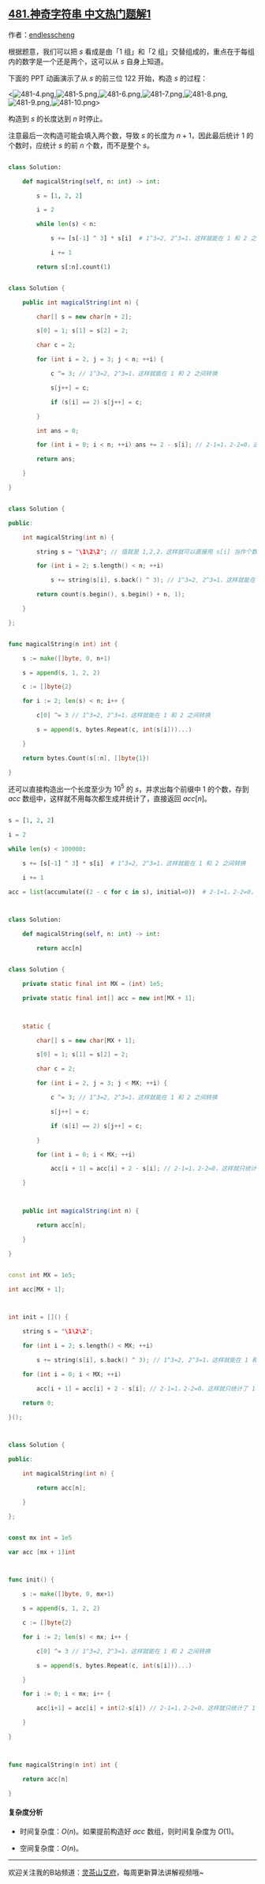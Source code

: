 ## [481.神奇字符串 中文热门题解1](https://leetcode.cn/problems/magical-string/solutions/100000/by-endlesscheng-z8o1)

作者：[endlesscheng](https://leetcode.cn/u/endlesscheng)

根据题意，我们可以把 $s$ 看成是由「$1$ 组」和「$2$ 组」交替组成的，重点在于每组内的数字是一个还是两个，这可以从 $s$ 自身上知道。

下面的 PPT 动画演示了从 $s$ 的前三位 $122$ 开始，构造 $s$ 的过程：

<![481-4.png](https://pic.leetcode.cn/1667050625-eshwIW-481-4.png),![481-5.png](https://pic.leetcode.cn/1667050625-eIcehP-481-5.png),![481-6.png](https://pic.leetcode.cn/1667050625-DAnYjU-481-6.png),![481-7.png](https://pic.leetcode.cn/1667050625-fWotuQ-481-7.png),![481-8.png](https://pic.leetcode.cn/1667050625-CrwOsy-481-8.png),![481-9.png](https://pic.leetcode.cn/1667050987-vxGLRh-481-9.png),![481-10.png](https://pic.leetcode.cn/1667050987-quhZmb-481-10.png)>

构造到 $s$ 的长度达到 $n$ 时停止。

注意最后一次构造可能会填入两个数，导致 $s$ 的长度为 $n+1$，因此最后统计 $1$ 的个数时，应统计 $s$ 的前 $n$ 个数，而不是整个 $s$。

```py [sol1-Python3]
class Solution:
    def magicalString(self, n: int) -> int:
        s = [1, 2, 2]
        i = 2
        while len(s) < n:
            s += [s[-1] ^ 3] * s[i]  # 1^3=2, 2^3=1，这样就能在 1 和 2 之间转换
            i += 1
        return s[:n].count(1)
```

```java [sol1-Java]
class Solution {
    public int magicalString(int n) {
        char[] s = new char[n + 2];
        s[0] = 1; s[1] = s[2] = 2;
        char c = 2;
        for (int i = 2, j = 3; j < n; ++i) {
            c ^= 3; // 1^3=2, 2^3=1，这样就能在 1 和 2 之间转换
            s[j++] = c;
            if (s[i] == 2) s[j++] = c;
        }
        int ans = 0;
        for (int i = 0; i < n; ++i) ans += 2 - s[i]; // 2-1=1，2-2=0，这样就只统计了 1
        return ans;
    }
}
```

```cpp [sol1-C++]
class Solution {
public:
    int magicalString(int n) {
        string s = "\1\2\2"; // 值就是 1,2,2，这样就可以直接用 s[i] 当作个数
        for (int i = 2; s.length() < n; ++i)
            s += string(s[i], s.back() ^ 3); // 1^3=2, 2^3=1，这样就能在 1 和 2 之间转换
        return count(s.begin(), s.begin() + n, 1);
    }
};
```

```go [sol1-Go]
func magicalString(n int) int {
	s := make([]byte, 0, n+1)
	s = append(s, 1, 2, 2)
	c := []byte{2}
	for i := 2; len(s) < n; i++ {
		c[0] ^= 3 // 1^3=2, 2^3=1，这样就能在 1 和 2 之间转换
		s = append(s, bytes.Repeat(c, int(s[i]))...)
	}
	return bytes.Count(s[:n], []byte{1})
}
```

还可以直接构造出一个长度至少为 $10^5$ 的 $s$，并求出每个前缀中 $1$ 的个数，存到 $\textit{acc}$ 数组中，这样就不用每次都生成并统计了，直接返回 $\textit{acc}[n]$。

```py [sol2-Python3]
s = [1, 2, 2]
i = 2
while len(s) < 100000:
    s += [s[-1] ^ 3] * s[i]  # 1^3=2, 2^3=1，这样就能在 1 和 2 之间转换
    i += 1
acc = list(accumulate((2 - c for c in s), initial=0))  # 2-1=1，2-2=0，这样就只统计了 1

class Solution:
    def magicalString(self, n: int) -> int:
        return acc[n]
```

```java [sol2-Java]
class Solution {
    private static final int MX = (int) 1e5;
    private static final int[] acc = new int[MX + 1];

    static {
        char[] s = new char[MX + 1];
        s[0] = 1; s[1] = s[2] = 2;
        char c = 2;
        for (int i = 2, j = 3; j < MX; ++i) {
            c ^= 3; // 1^3=2, 2^3=1，这样就能在 1 和 2 之间转换
            s[j++] = c;
            if (s[i] == 2) s[j++] = c;
        }
        for (int i = 0; i < MX; ++i)
            acc[i + 1] = acc[i] + 2 - s[i]; // 2-1=1，2-2=0，这样就只统计了 1
    }

    public int magicalString(int n) {
        return acc[n];
    }
}
```

```cpp [sol2-C++]
const int MX = 1e5;
int acc[MX + 1];

int init = []() {
    string s = "\1\2\2";
    for (int i = 2; s.length() < MX; ++i)
        s += string(s[i], s.back() ^ 3); // 1^3=2, 2^3=1，这样就能在 1 和 2 之间转换
    for (int i = 0; i < MX; ++i)
        acc[i + 1] = acc[i] + 2 - s[i]; // 2-1=1，2-2=0，这样就只统计了 1
    return 0;
}();

class Solution {
public:
    int magicalString(int n) {
        return acc[n];
    }
};
```

```go [sol2-Go]
const mx int = 1e5
var acc [mx + 1]int

func init() {
	s := make([]byte, 0, mx+1)
	s = append(s, 1, 2, 2)
	c := []byte{2}
	for i := 2; len(s) < mx; i++ {
		c[0] ^= 3 // 1^3=2, 2^3=1，这样就能在 1 和 2 之间转换
		s = append(s, bytes.Repeat(c, int(s[i]))...)
	}
	for i := 0; i < mx; i++ {
		acc[i+1] = acc[i] + int(2-s[i]) // 2-1=1，2-2=0，这样就只统计了 1
	}
}

func magicalString(n int) int {
	return acc[n]
}
```

#### 复杂度分析

- 时间复杂度：$O(n)$。如果提前构造好 $\textit{acc}$ 数组，则时间复杂度为 $O(1)$。
- 空间复杂度：$O(n)$。

---

欢迎关注我的B站频道：[灵茶山艾府](https://space.bilibili.com/206214)，每周更新算法讲解视频哦~
